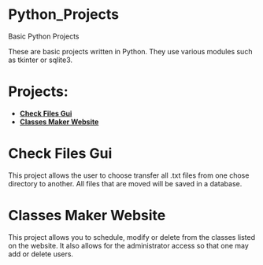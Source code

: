 # Python_Projects
Basic Python Projects

These are basic projects written in Python. They use various modules such as tkinter or sqlite3.

<h1>Projects:</h1>
  
  <ul>
  <li><b><a href = "https://github.com/carlosramir991/Python_Projects/blob/master/file_organizer.py"> Check Files Gui</a></b></li>
  <li><b><a href = "https://github.com/carlosramir991/Python_Projects/tree/master/PycharmProjects/pythonProject/venv/bin/Classes">Classes Maker Website</a></b></li>
  </ul>
  
  
 <h1>Check Files Gui</h1>
 
 This project allows the user to choose transfer all .txt files from one chose directory to another. All files that are moved will be saved in a database. 
  
 <h1>Classes Maker Website</h1>
 
 This project allows you to schedule, modify or delete from the classes listed on the website. It also allows for the administrator access so that one may add or delete users. 
 
